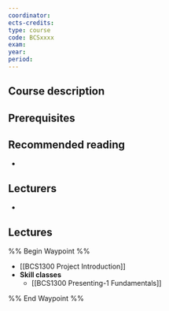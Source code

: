 ```yaml
---
coordinator: 
ects-credits: 
type: course
code: BCSxxxx
exam: 
year: 
period:
---
```


## Course description


## Prerequisites


## Recommended reading
- 

## Lecturers
- 

## Lectures
%% Begin Waypoint %%
- [[BCS1300 Project Introduction]]
- **Skill classes**
	- [[BCS1300 Presenting-1 Fundamentals]]

%% End Waypoint %%